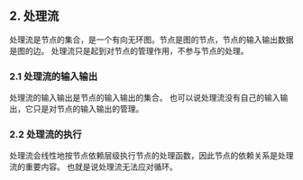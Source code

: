 ## 2. 处理流
处理流是节点的集合，是一个有向无环图。节点是图的节点，节点的输入输出数据是图的边。
处理流只是起到对节点的管理作用，不参与节点的处理。

### 2.1 处理流的输入输出
处理流的输入输出是节点的输入输出的集合。
也可以说处理流没有自己的输入输出，它只是对节点的输入输出的管理。

### 2.2 处理流的执行
处理流会线性地按节点依赖层级执行节点的处理函数，因此节点的依赖关系是处理流的重要内容。
也就是说处理流无法应对循环。